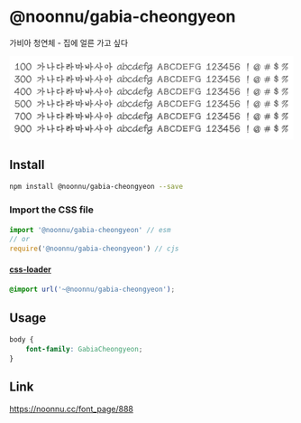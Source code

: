 # @noonnu/gabia-cheongyeon

가비아 청연체 - 집에 얼른 가고 싶다

![example](./example.png)

## Install

```bash
npm install @noonnu/gabia-cheongyeon --save
```

### Import the CSS file

```js
import '@noonnu/gabia-cheongyeon' // esm
// or
require('@noonnu/gabia-cheongyeon') // cjs
```

#### [css-loader](https://github.com/webpack-contrib/css-loader)

```css
@import url('~@noonnu/gabia-cheongyeon');
```

## Usage

```css
body {
    font-family: GabiaCheongyeon;
}
```

## Link

https://noonnu.cc/font_page/888

